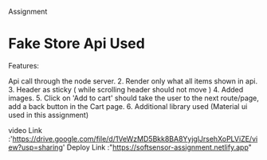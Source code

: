 Assignment
<h1>Fake Store Api Used</h1>
Features:
<p> Api call  through the node server.
2. Render only what all items shown in api.
3. Header as sticky ( while scrolling header should not move )
4. Added images.
5. Click on 'Add to cart' should take the user to the next route/page, add a back button in the Cart page.
6. Additional library used  (Material ui used in this assignment)
</p>

video Link :'https://drive.google.com/file/d/1VeWzMD5Bkk8BA8YyjglJrsehXoPLViZE/view?usp=sharing'
Deploy Link :"https://softsensor-assignment.netlify.app"
